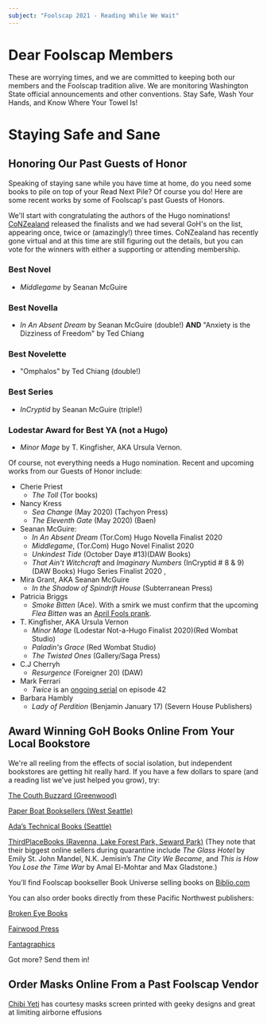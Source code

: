 ```yaml
---
subject: "Foolscap 2021 - Reading While We Wait"
---
```


# Dear Foolscap Members
These are worrying times, and we are committed to keeping both our members and the Foolscap tradition alive.  We are monitoring Washington State official announcements and other conventions.  Stay Safe, Wash Your Hands, and Know Where Your Towel Is!

# Staying Safe and Sane

## Honoring Our Past Guests of Honor

Speaking of staying sane while you have time at home, do you need some books to pile on top of your Read Next Pile? Of course you do! Here are some recent works by some of Foolscap's past Guests of Honors.

We'll start with congratulating the authors of the Hugo nominations! [CoNZealand](https://conzealand.nz/about/explore-worldcon/world-science-fiction-society-about/hugo-awards) released the finalists and we had several GoH's on the list, appearing once, twice or (amazingly!) three times. CoNZealand has recently gone virtual and at this time are still figuring out the details, but you can vote for the winners with either a supporting or attending membership. 

### Best Novel
- *Middlegame* by Seanan McGuire

### Best Novella
- *In An Absent Dream* by Seanan McGuire (double!) **AND** "Anxiety is the Dizziness of Freedom" by Ted Chiang 

### Best Novelette
- "Omphalos" by Ted Chiang (double!)

### Best Series
- *InCryptid* by Seanan McGuire (triple!)

### Lodestar Award for Best YA (not a Hugo)
- *Minor Mage* by T. Kingfisher, AKA Ursula Vernon.

Of course, not everything needs a Hugo nomination. Recent and upcoming works from our Guests of Honor include:

- Cherie Priest
  - *The Toll* (Tor books)
- Nancy Kress
  - *Sea Change* (May 2020) (Tachyon Press) 
  - *The Eleventh Gate* (May 2020) (Baen)
- Seanan McGuire: 
  - *In An Absent Dream* (Tor.Com) Hugo Novella Finalist 2020
  - *Middlegame*, (Tor.Com) Hugo Novel Finalist 2020
  - *Unkindest Tide* (October Daye #13)(DAW Books)
  - *That Ain't Witchcraft* and  *Imaginary Numbers* (InCryptid # 8 & 9) (DAW Books) Hugo Series Finalist 2020
  ,  
- Mira Grant, AKA Seanan McGuire
  - *In the Shadow of Spindrift House* (Subterranean Press) 
- Patricia Briggs
  - *Smoke Bitten* (Ace). With a smirk we must confirm that the upcoming *Flea Bitten* was an [April Fools prank](http://www.patriciabriggs.com/old%20posts/index.shtml).
- T. Kingfisher, AKA Ursula Vernon
  - *Minor Mage* (Lodestar Not-a-Hugo Finalist 2020)(Red Wombat Studio)
  - *Paladin's Grace* (Red Wombat Studio)
  - *The Twisted Ones* (Gallery/Saga Press)
- C.J Cherryh
  - *Resurgence* (Foreigner 20) (DAW)
- Mark Ferrari
  - *Twice* is an [ongoing serial](https://www.twice-the-serial.com/) on episode 42
- Barbara Hambly
  - *Lady of Perdition* (Benjamin January 17) (Severn House Publishers)

## Award Winning GoH Books Online From Your Local Bookstore

We're all reeling from the effects of social isolation, but independent bookstores are getting hit really hard. If you have a few dollars to spare (and a reading list we've just helped you grow), try: 


[The Couth Buzzard (Greenwood)](http://www.buonobuzzard.com)

[Paper Boat Booksellers (West Seattle)](http://paperboatbooksellers.com)

[Ada’s Technical Books (Seattle)](https://www.adasbooks.com/content/store)

[ThirdPlaceBooks (Ravenna, Lake Forest Park, Seward Park)](http://thirdplacebooks.com)
(They note that their biggest online sellers during quarantine include *The Glass Hotel* by Emily St. John Mandel, N.K. Jemisin’s *The City We Became*, and *This is How You Lose the Time War* by Amal El-Mohtar and Max Gladstone.)

You’ll find Foolscap bookseller Book Universe selling books on [Biblio.com](
https://www.biblio.com/search.php?order=pricedesc&dealer_id=1715224)


You can also order books directly from these Pacific Northwest publishers:

[Broken Eye Books](https://www.brokeneyebooks.com/store/c1/Featured_Products.html#/)

[Fairwood Press](https://www.fairwoodpress.com/catalog.html)

[Fantagraphics](https://www.fantagraphics.com/products)

Got more? Send them in!

## Order Masks Online From a Past Foolscap Vendor
[Chibi Yeti](https://www.chibiyeti.com/sweetthreads?category=Masks) has courtesy masks screen printed with geeky designs and great at limiting airborne effusions
